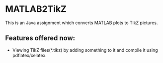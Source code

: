 # MATLAB2TikZ
This is an Java assignment which converts MATLAB plots to TikZ pictures.

## Features offered now:
* Viewing TikZ files(\*.tikz) by adding something to it and compile it using pdflatex/xelatex.
